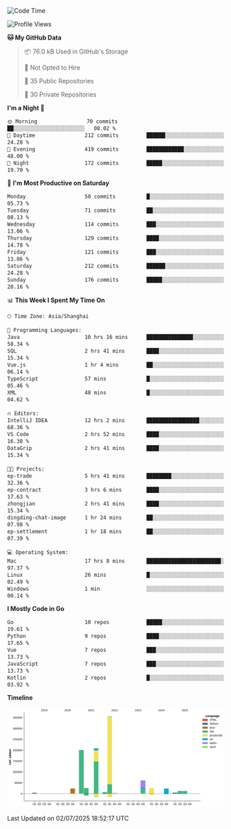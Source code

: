 <!--START_SECTION:waka-->
![Code Time](http://img.shields.io/badge/Code%20Time-4%2C258%20hrs%207%20mins-blue)

![Profile Views](http://img.shields.io/badge/Profile%20Views-0-blue)

**🐱 My GitHub Data** 

> 📦 76.0 kB Used in GitHub's Storage 
 > 
> 🚫 Not Opted to Hire
 > 
> 📜 35 Public Repositories 
 > 
> 🔑 30 Private Repositories 
 > 
**I'm a Night 🦉** 

```text
🌞 Morning                70 commits          ██░░░░░░░░░░░░░░░░░░░░░░░   08.02 % 
🌆 Daytime                212 commits         ██████░░░░░░░░░░░░░░░░░░░   24.28 % 
🌃 Evening                419 commits         ████████████░░░░░░░░░░░░░   48.00 % 
🌙 Night                  172 commits         █████░░░░░░░░░░░░░░░░░░░░   19.70 % 
```
📅 **I'm Most Productive on Saturday** 

```text
Monday                   50 commits          █░░░░░░░░░░░░░░░░░░░░░░░░   05.73 % 
Tuesday                  71 commits          ██░░░░░░░░░░░░░░░░░░░░░░░   08.13 % 
Wednesday                114 commits         ███░░░░░░░░░░░░░░░░░░░░░░   13.06 % 
Thursday                 129 commits         ████░░░░░░░░░░░░░░░░░░░░░   14.78 % 
Friday                   121 commits         ███░░░░░░░░░░░░░░░░░░░░░░   13.86 % 
Saturday                 212 commits         ██████░░░░░░░░░░░░░░░░░░░   24.28 % 
Sunday                   176 commits         █████░░░░░░░░░░░░░░░░░░░░   20.16 % 
```


📊 **This Week I Spent My Time On** 

```text
🕑︎ Time Zone: Asia/Shanghai

💬 Programming Languages: 
Java                     10 hrs 16 mins      ███████████████░░░░░░░░░░   58.34 % 
SQL                      2 hrs 41 mins       ████░░░░░░░░░░░░░░░░░░░░░   15.34 % 
Vue.js                   1 hr 4 mins         ██░░░░░░░░░░░░░░░░░░░░░░░   06.14 % 
TypeScript               57 mins             █░░░░░░░░░░░░░░░░░░░░░░░░   05.46 % 
XML                      48 mins             █░░░░░░░░░░░░░░░░░░░░░░░░   04.62 % 

🔥 Editors: 
IntelliJ IDEA            12 hrs 2 mins       █████████████████░░░░░░░░   68.36 % 
VS Code                  2 hrs 52 mins       ████░░░░░░░░░░░░░░░░░░░░░   16.30 % 
DataGrip                 2 hrs 41 mins       ████░░░░░░░░░░░░░░░░░░░░░   15.34 % 

🐱‍💻 Projects: 
ep-trade                 5 hrs 41 mins       ████████░░░░░░░░░░░░░░░░░   32.36 % 
ep-contract              3 hrs 6 mins        ████░░░░░░░░░░░░░░░░░░░░░   17.63 % 
zhongjian                2 hrs 41 mins       ████░░░░░░░░░░░░░░░░░░░░░   15.34 % 
dingding-chat-image      1 hr 24 mins        ██░░░░░░░░░░░░░░░░░░░░░░░   07.98 % 
ep-settlement            1 hr 18 mins        ██░░░░░░░░░░░░░░░░░░░░░░░   07.39 % 

💻 Operating System: 
Mac                      17 hrs 8 mins       ████████████████████████░   97.37 % 
Linux                    26 mins             █░░░░░░░░░░░░░░░░░░░░░░░░   02.49 % 
Windows                  1 min               ░░░░░░░░░░░░░░░░░░░░░░░░░   00.14 % 
```

**I Mostly Code in Go** 

```text
Go                       10 repos            █████░░░░░░░░░░░░░░░░░░░░   19.61 % 
Python                   9 repos             ████░░░░░░░░░░░░░░░░░░░░░   17.65 % 
Vue                      7 repos             ███░░░░░░░░░░░░░░░░░░░░░░   13.73 % 
JavaScript               7 repos             ███░░░░░░░░░░░░░░░░░░░░░░   13.73 % 
Kotlin                   2 repos             █░░░░░░░░░░░░░░░░░░░░░░░░   03.92 % 
```



**Timeline**

![Lines of Code chart](https://raw.githubusercontent.com/youtiaoguagua/youtiaoguagua/master/assets/bar_graph.png)


 Last Updated on 02/07/2025 18:52:17 UTC
<!--END_SECTION:waka-->